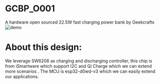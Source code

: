 # GCBP_O001
 A hardware open sourced 22.5W fast charging power bank by Geekcrafts
![demo](https://image.lceda.cn/pullimage/6LjDoFSKPc7SDnMwEX7wZ2LS77Z1kH9VXC1KYdhC.jpeg)

# About this design:

We leverage SW6208 as charging and discharging controller, this chip is from iSmartware which support I2C and Qi Charge which we can extend more scenarios .
The MCU is esp32-d0wd-v3 which we can easily extend our applications.
